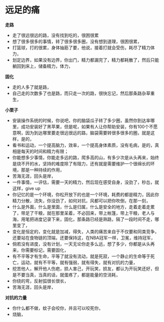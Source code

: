 # 远足的痛



**走路**

* 走了很远很远的路，没有找到吃的，很困很累
* 想了很多很多的事情，转了很多很多圈，没有想到道理，很困很累，
* 打篮球，打的很累，身体抽筋了要，他说，接着打就会受伤，耗尽了精力体力，
* 划定边界，如果没有边界，你出门，精力都漏完了，精力都耗散了，然后只能躺回到床上，储备精力，体力，

**固化**

* 走的人多了就是路，
* 自己走的次数多了也是路，而只走一次的路，很快忘记，然后那条路杂草重生，

**小栗子**

* 安装操作系统的时候，你说吧，你的脑袋瓜子转了多少圈，虽然你到达率哪里，成功安装好了黑苹果，但是呢，如果有人让你帮助安装，你有100个不愿意啊，因为到达哪里要走很远很远的路，脑袋需要转很多很多的圈，就是这样，是的，
* 看书和运动，一个提高脑力，效率，一个提高身体素质，没有毛病，是的，真相是每天的时间和精力有限；
* 你能想多少事情，你能走多远的路，爬多高的山，有多少次是从头再来，始终是烧不开的水，坚持的难度除了有阻力，还有就是需要维护一个很绵长的环境，那是一种持续的作用，
* 苦海无涯，回头是岸，
* 一件事情，一评估，需要一天的精力，然后现在感受自身，没劲了，秒怂，就这样，give up
* 你记忆的是一个环境，你松开放下的也是一个环境，耗费的都是精力，因此你精力分散，流失，你没劲了，如何对抗，风都可以把你吹倒，在那一刻，
* 什么是外面，什么是里面，什么是归属，什么是安全的地方，走着走着走累了，带足了干粮，就在那里呆着，不必回来，带上帐篷，带上干粮，老人与海，用笔把进度记录下来，固化，那条路已经是熟路，隔了一段时间不走，哪里变了，
* 变化是恒定的，变化就是加减，得失，人类的痛苦来自于不仅要和同类竞争，还要站在食物链的顶端，还要保持这，在NBA冠军一样，卫冕，维持冠军，
* 倘若没有进度，没有计划，一天无论你走多么远，想了多少，你都是从头再来，你需要标记，需要固化，
* 有不平等才有生命，平等了就没有流动，就是死寂，一个静止的生命等于死亡，运动，就有不平等，就有强弱，就有得失，就有对抗的力量，
* 挖苦他人，解开他人伤疤，损人害己，开玩笑，损友，都认为开玩笑还好，但是不要当真，当真的话，就蛋疼了，都是能量的空消耗，
* 你绕的弯，反射弧很长很长，
* 苦海无涯，回头是岸，

**对抗的力量**

* 你什么都不做，蚊子会咬你，并且可以咬死你，
* 烧脑，

